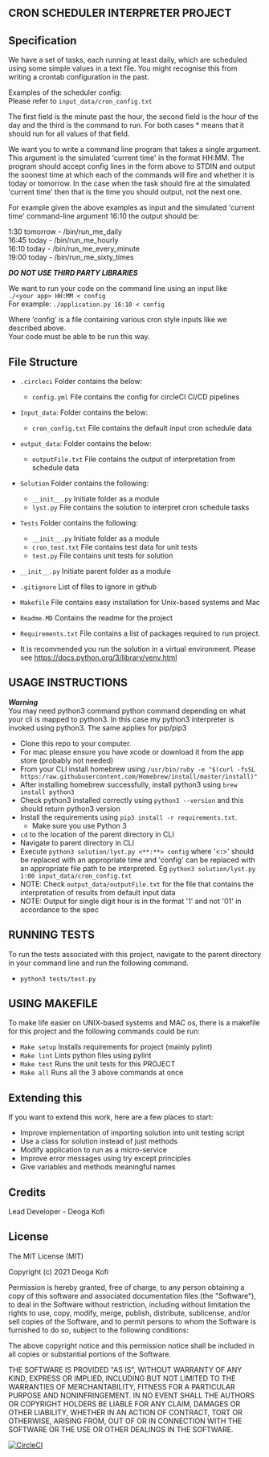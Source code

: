 CRON SCHEDULER INTERPRETER PROJECT
------------------------------------
Specification
-------------------

We have a set of tasks, each running at least daily, which are scheduled using some simple values in a text file. You might recognise this from writing a crontab configuration in the past.  

Examples of the scheduler config:  
Please refer to `input_data/cron_config.txt`

The first field is the minute past the hour, the second field is the hour of the day and the third is the command to run. For both cases * means that it should run for all values of that field.

We want you to write a command line program that takes a single argument. This argument is the simulated 'current time' in the format HH:MM. The program should accept config lines in the form above to STDIN and output the soonest time at which each of the commands will fire and whether it is today or tomorrow. In the case when the task should fire at the simulated 'current time' then that is the time you should output, not the next one.  

For example given the above examples as input and the simulated 'current time' command-line argument 16:10 the output should be:  

1:30 tomorrow - /bin/run_me_daily  
16:45 today - /bin/run_me_hourly  
16:10 today - /bin/run_me_every_minute  
19:00 today - /bin/run_me_sixty_times  

***DO NOT USE THIRD PARTY LIBRARIES***

We want to run your code on the command line using an input like   
`./<your app> HH:MM < config`  
For example: `./application.py 16:10 < config`  

Where ‘config’ is a file containing various cron style inputs like we described above.  
Your code must be able to be run this way.  


File Structure
----------------------
* `.circleci` Folder contains the below:
  * `config.yml` File contains the config for circleCI CI/CD pipelines

* `Input_data`: Folder contains the below:
  * `cron_config.txt` File contains the default input cron schedule data

* `output_data`: Folder contains the below:
  * `outputFile.txt` File contains the output of interpretation from schedule data

* `Solution` Folder contains the following:
  * `__init__.py` Initiate folder as a module
  * `lyst.py` File contains the solution to interpret cron schedule tasks

* `Tests` Folder contains the following:
  * `__init__.py` Initiate folder as a module
  * `cron_test.txt` File contains test data for unit tests
  * `test.py` File contains unit tests for solution

* `__init__.py` Initiate parent folder as a module

* `.gitignore` List of files to ignore in github

* `Makefile` File contains easy installation for Unix-based systems and Mac

* `Readme.MD` Contains the readme for the project

* `Requirements.txt` File contains a list of packages required to run project.

* It is recommended you run the solution in a virtual environment. Please see https://docs.python.org/3/library/venv.html


USAGE INSTRUCTIONS
-------------------------------
***Warning***  
You may need python3 command python command depending on what your cli is mapped to python3. In this case my python3 interpreter is invoked using python3. The same applies for pip/pip3  

* Clone this repo to your computer.
* For mac please ensure you have xcode or download it from the app store (probably not needed)
* From your CLI install homebrew using `/usr/bin/ruby -e "$(curl -fsSL https:/raw.githubusercontent.com/Homebrew/install/master/install)"`
* After installing homebrew successfully, install python3 using `brew install python3`
* Check python3 installed correctly using `python3 --version` and this should return python3 version
* Install the requirements using `pip3 install -r requirements.txt`.
    * Make sure you use Python 3
* `cd` to the location of the parent directory in CLI
* Navigate to parent directory in CLI
* Execute `python3 solution/lyst.py <**:**> config` where '<**:**>' should be replaced with an appropriate time and 'config' can be replaced with an appropriate file path to be interpreted. Eg `python3 solution/lyst.py 1:00 input_data/cron_config.txt`
* NOTE: Check `output_data/outputFile.txt` for the file that contains the interpretation of results from default input data
* NOTE: Output for single digit hour is in the format '1' and not '01' in accordance to the spec

RUNNING TESTS
----------------------
To run the tests associated with this project, navigate to the parent directory in your command line and run the following command.

* `python3 tests/test.py`

USING MAKEFILE
----------------------
To make life easier on UNIX-based systems and MAC os, there is a makefile for this project and the following commands could be run:
*  `Make setup` Installs requirements for project (mainly pylint)
*  `Make lint` Lints python files using pylint
*  `Make test` Runs the unit tests for this PROJECT
*  `Make all` Runs all the 3 above commands at once

Extending this
-------------------------

If you want to extend this work, here are a few places to start:

* Improve implementation of importing solution into unit testing script
* Use a class for solution instead of just methods
* Modify application to run as a micro-service
* Improve error messages using try except principles
* Give variables and methods meaningful names



## Credits

Lead Developer - Deoga Kofi


## License

The MIT License (MIT)

Copyright (c) 2021 Deoga Kofi

Permission is hereby granted, free of charge, to any person obtaining a copy of this software and associated documentation files (the "Software"), to deal in the Software without restriction, including without limitation the rights to use, copy, modify, merge, publish, distribute, sublicense, and/or sell copies of the Software, and to permit persons to whom the Software is furnished to do so, subject to the following conditions:

The above copyright notice and this permission notice shall be included in all copies or substantial portions of the Software.

THE SOFTWARE IS PROVIDED "AS IS", WITHOUT WARRANTY OF ANY KIND, EXPRESS OR IMPLIED, INCLUDING BUT NOT LIMITED TO THE WARRANTIES OF MERCHANTABILITY, FITNESS FOR A PARTICULAR PURPOSE AND NONINFRINGEMENT. IN NO EVENT SHALL THE AUTHORS OR COPYRIGHT HOLDERS BE LIABLE FOR ANY CLAIM, DAMAGES OR OTHER LIABILITY, WHETHER IN AN ACTION OF CONTRACT, TORT OR OTHERWISE, ARISING FROM, OUT OF OR IN CONNECTION WITH THE SOFTWARE OR THE USE OR OTHER DEALINGS IN THE SOFTWARE.




[![CircleCI](https://circleci.com/gh/circleci/circleci-docs.svg?style=svg)](https://circleci.com/gh/circleci/circleci-docs)
